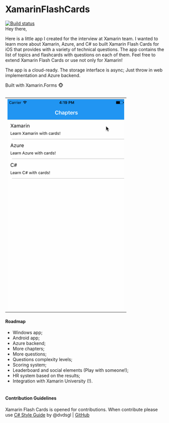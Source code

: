 # XamarinFlashCards
[![Build status](https://build.mobile.azure.com/v0.1/apps/efd2fca4-4521-4b74-9bb2-b642ffb25962/branches/master/badge)](https://mobile.azure.com)
<br>
Hey there,

Here is a little app I created for the interview at Xamarin team. I wanted to learn more about Xamarin, Azure, and C# so built Xamarin Flash Cards for iOS that provides with a variety of technical questions. The app contains the list of topics and flashcards with questions on each of them. Feel free to extend Xamarin Flash Cards or use not only for Xamarin!

The app is a cloud-ready. The storage interface is async; Just throw in web implementation and Azure backend. 

Built with Xamarin.Forms :monkey_face:
<br><br>
<table>
   <tr>
     <td><img src="Art/XamCards.gif"/></td>
   </tr>
</table>

#### Roadmap
* Windows app;
* Android app;
* Azure backend;
* More chapters;
* More questions;
* Questions complexity levels;
* Scoring system;
* Leaderboard and social elements (Play with someone!);
* HR system based on the results;
* Integration with Xamarin University (!).
<br><br>
#### Contribution Guidelines

Xamarin Flash Cards is opened for contributions. When contribute please use [C# Style Guide](https://github.com/dvdsgl/csharp-in-style "C# Style Guide Repository") by @dvdsgl | [GitHub](https://github.com/dvdsgl)
